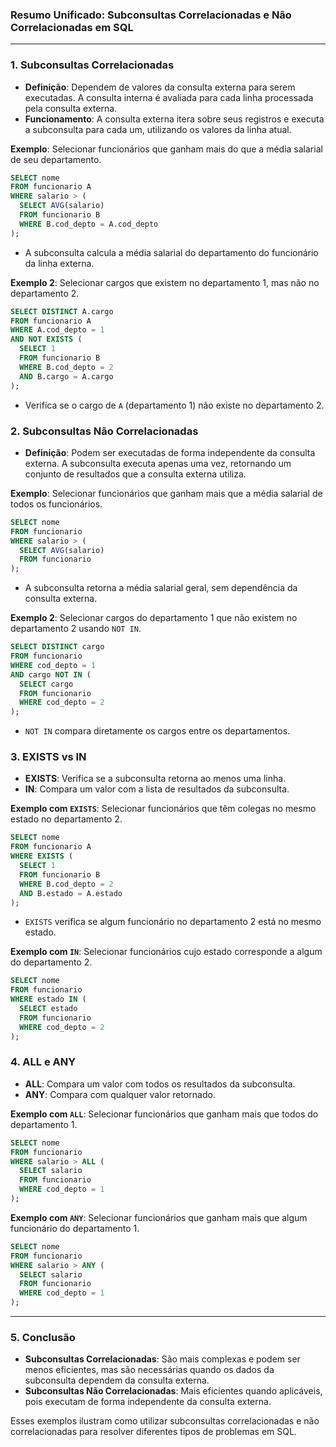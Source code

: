 ### Resumo Unificado: Subconsultas Correlacionadas e Não Correlacionadas em SQL

---

### 1. **Subconsultas Correlacionadas**
- **Definição**: Dependem de valores da consulta externa para serem executadas. A consulta interna é avaliada para cada linha processada pela consulta externa.
- **Funcionamento**: A consulta externa itera sobre seus registros e executa a subconsulta para cada um, utilizando os valores da linha atual.
  
**Exemplo**: Selecionar funcionários que ganham mais do que a média salarial de seu departamento.
```sql
SELECT nome
FROM funcionario A
WHERE salario > (
  SELECT AVG(salario)
  FROM funcionario B
  WHERE B.cod_depto = A.cod_depto
);
```
- A subconsulta calcula a média salarial do departamento do funcionário da linha externa.

**Exemplo 2**: Selecionar cargos que existem no departamento 1, mas não no departamento 2.
```sql
SELECT DISTINCT A.cargo
FROM funcionario A
WHERE A.cod_depto = 1
AND NOT EXISTS (
  SELECT 1
  FROM funcionario B
  WHERE B.cod_depto = 2
  AND B.cargo = A.cargo
);
```
- Verifica se o cargo de `A` (departamento 1) não existe no departamento 2.

### 2. **Subconsultas Não Correlacionadas**
- **Definição**: Podem ser executadas de forma independente da consulta externa. A subconsulta executa apenas uma vez, retornando um conjunto de resultados que a consulta externa utiliza.
  
**Exemplo**: Selecionar funcionários que ganham mais que a média salarial de todos os funcionários.
```sql
SELECT nome
FROM funcionario
WHERE salario > (
  SELECT AVG(salario)
  FROM funcionario
);
```
- A subconsulta retorna a média salarial geral, sem dependência da consulta externa.

**Exemplo 2**: Selecionar cargos do departamento 1 que não existem no departamento 2 usando `NOT IN`.
```sql
SELECT DISTINCT cargo
FROM funcionario
WHERE cod_depto = 1
AND cargo NOT IN (
  SELECT cargo
  FROM funcionario
  WHERE cod_depto = 2
);
```
- `NOT IN` compara diretamente os cargos entre os departamentos.

### 3. **EXISTS vs IN**
- **EXISTS**: Verifica se a subconsulta retorna ao menos uma linha.
- **IN**: Compara um valor com a lista de resultados da subconsulta.

**Exemplo com `EXISTS`**: Selecionar funcionários que têm colegas no mesmo estado no departamento 2.
```sql
SELECT nome
FROM funcionario A
WHERE EXISTS (
  SELECT 1
  FROM funcionario B
  WHERE B.cod_depto = 2
  AND B.estado = A.estado
);
```
- `EXISTS` verifica se algum funcionário no departamento 2 está no mesmo estado.

**Exemplo com `IN`**: Selecionar funcionários cujo estado corresponde a algum do departamento 2.
```sql
SELECT nome
FROM funcionario
WHERE estado IN (
  SELECT estado
  FROM funcionario
  WHERE cod_depto = 2
);
```

### 4. **ALL e ANY**
- **ALL**: Compara um valor com todos os resultados da subconsulta.
- **ANY**: Compara com qualquer valor retornado.

**Exemplo com `ALL`**: Selecionar funcionários que ganham mais que todos do departamento 1.
```sql
SELECT nome
FROM funcionario
WHERE salario > ALL (
  SELECT salario
  FROM funcionario
  WHERE cod_depto = 1
);
```

**Exemplo com `ANY`**: Selecionar funcionários que ganham mais que algum funcionário do departamento 1.
```sql
SELECT nome
FROM funcionario
WHERE salario > ANY (
  SELECT salario
  FROM funcionario
  WHERE cod_depto = 1
);
```

---

### 5. **Conclusão**
- **Subconsultas Correlacionadas**: São mais complexas e podem ser menos eficientes, mas são necessárias quando os dados da subconsulta dependem da consulta externa.
- **Subconsultas Não Correlacionadas**: Mais eficientes quando aplicáveis, pois executam de forma independente da consulta externa.

Esses exemplos ilustram como utilizar subconsultas correlacionadas e não correlacionadas para resolver diferentes tipos de problemas em SQL.